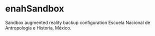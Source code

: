 # enahSandbox
Sandbox augmented reality backup configuration Escuela Nacional de Antropología e Historia, México.
